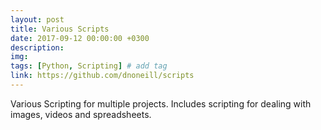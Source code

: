 ```yaml
---
layout: post
title: Various Scripts
date: 2017-09-12 00:00:00 +0300
description: 
img: 
tags: [Python, Scripting] # add tag
link: https://github.com/dnoneill/scripts
---
```

Various Scripting for multiple projects. Includes scripting for dealing with images, videos and spreadsheets.